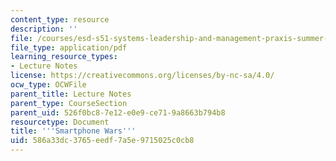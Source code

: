 ```yaml
---
content_type: resource
description: ''
file: /courses/esd-s51-systems-leadership-and-management-praxis-summer-2014/586a33dc3765eedf7a5e9715025c0cb8_MITESD_S51S14_Lec9.pdf
file_type: application/pdf
learning_resource_types:
- Lecture Notes
license: https://creativecommons.org/licenses/by-nc-sa/4.0/
ocw_type: OCWFile
parent_title: Lecture Notes
parent_type: CourseSection
parent_uid: 526f0bc8-7e12-e0e9-ce71-9a8663b794b8
resourcetype: Document
title: '''Smartphone Wars'''
uid: 586a33dc-3765-eedf-7a5e-9715025c0cb8
---
```

